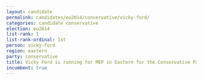 ```yaml
---
layout: candidate
permalink: candidates/eu2014/conservative/vicky-ford/
categories: candidate conservative
election: eu2014
list-rank: 1
list-rank-ordinal: 1st
person: vicky-ford
region: eastern
party: conservative
title: Vicky Ford is running for MEP in Eastern for the Conservative Party
incumbent: true
---
```

